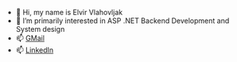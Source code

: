 - 👋 Hi, my name is Elvir Vlahovljak
- 👀 I’m primarily interested in ASP .NET Backend Development and System design
- 📫 [GMail](elvirvlahovljak@gmail.com)
- 📫 [LinkedIn](https://www.linkedin.com/in/elvir-vlahovljak-9505a3216/)

<!---
ElvaRivle/ElvaRivle is a ✨ special ✨ repository because its `README.md` (this file) appears on your GitHub profile.
You can click the Preview link to take a look at your changes.
--->
